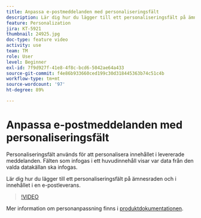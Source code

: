 ```yaml
---
title: Anpassa e-postmeddelanden med personaliseringsfält
description: Lär dig hur du lägger till ett personaliseringsfält på ämnesraden och i innehållet i en e-postleverans.
feature: Personalization
jira: KT-5921
thumbnail: 24925.jpg
doc-type: feature video
activity: use
team: TM
role: User
level: Beginner
exl-id: 7f9d927f-41e8-4f8c-bcd6-5042ae64a433
source-git-commit: f4e86b933660ced199c30d318445363b74c51c4b
workflow-type: tm+mt
source-wordcount: '97'
ht-degree: 89%

---
```


# Anpassa e-postmeddelanden med personaliseringsfält

Personaliseringsfält används för att personalisera innehållet i levererade meddelanden. Fälten som infogas i ett huvudinnehåll visar var data från den valda datakällan ska infogas.

Lär dig hur du lägger till ett personaliseringsfält på ämnesraden och i innehållet i en e-postleverans.

>[!VIDEO](https://video.tv.adobe.com/v/24925?quality=12&learn=on)

Mer information om personanpassning finns i [produktdokumentationen](https://experienceleague.adobe.com/docs/campaign-classic/using/sending-messages/personalizing-deliveries/about-personalization.html?lang=sv).
